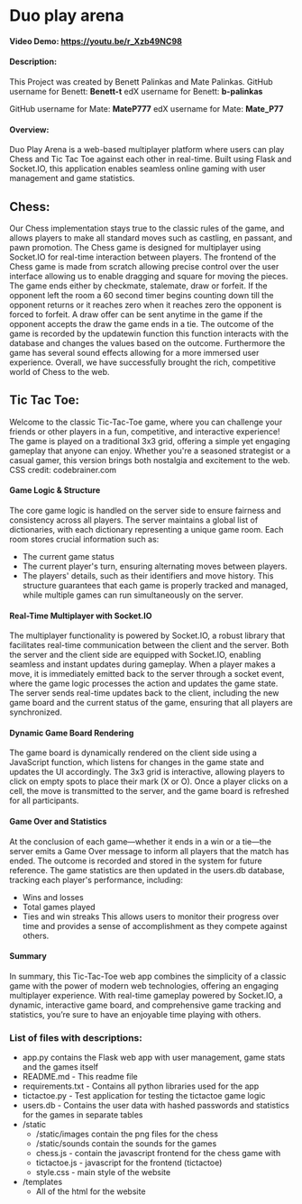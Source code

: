 # Duo play arena
#### Video Demo: <https://youtu.be/r_Xzb49NC98>
#### Description:

This Project was created by Benett Palinkas and Mate Palinkas.
GitHub username for Benett: **Benett-t**
edX username for Benett: **b-palinkas**

GitHub username for Mate: **MateP777**
edX username for Mate: **Mate_P77**

#### Overview:
Duo Play Arena is a web-based multiplayer platform where users can play Chess and Tic Tac Toe against each other in real-time. Built using Flask and Socket.IO, this application enables seamless online gaming with user management and game statistics.

## Chess:
Our Chess implementation stays true to the classic rules of the game, and allows players to make all standard moves such as castling, en passant, and pawn promotion. The Chess game is designed for multiplayer using Socket.IO for real-time interaction between players. The frontend of the Chess game is made from scratch allowing precise control over the user interface allowing us to enable dragging and square for moving the pieces. The game ends either by checkmate, stalemate, draw or forfeit. If the opponent left the room a 60 second timer begins counting down till the opponent returns or it reaches zero when it reaches zero the opponent is forced to forfeit. A draw offer can be sent anytime in the game if the opponent accepts the draw the game ends in a tie. The outcome of the game is recorded by the updatewin function this function interacts with the database and changes the values based on the outcome. Furthermore the game has several sound effects allowing for a more immersed user experience. Overall, we have successfully brought the rich, competitive world of Chess to the web.

## Tic Tac Toe:
Welcome to the classic Tic-Tac-Toe game, where you can challenge your friends or other players in a fun, competitive, and interactive experience! The game is played on a traditional 3x3 grid, offering a simple yet engaging gameplay that anyone can enjoy. Whether you're a seasoned strategist or a casual gamer, this version brings both nostalgia and excitement to the web. CSS credit: codebrainer.com
#### Game Logic & Structure
The core game logic is handled on the server side to ensure fairness and consistency across all players. The server maintains a global list of dictionaries, with each dictionary representing a unique game room. Each room stores crucial information such as:
- The current game status
- The current player's turn, ensuring alternating moves between players.
- The players' details, such as their identifiers and move history.
This structure guarantees that each game is properly tracked and managed, while multiple games can run simultaneously on the server.
#### Real-Time Multiplayer with Socket.IO
The multiplayer functionality is powered by Socket.IO, a robust library that facilitates real-time communication between the client and the server. Both the server and the client side are equipped with Socket.IO, enabling seamless and instant updates during gameplay.
When a player makes a move, it is immediately emitted back to the server through a socket event, where the game logic processes the action and updates the game state.
The server sends real-time updates back to the client, including the new game board and the current status of the game, ensuring that all players are synchronized.
#### Dynamic Game Board Rendering
The game board is dynamically rendered on the client side using a JavaScript function, which listens for changes in the game state and updates the UI accordingly. The 3x3 grid is interactive, allowing players to click on empty spots to place their mark (X or O). Once a player clicks on a cell, the move is transmitted to the server, and the game board is refreshed for all participants.
#### Game Over and Statistics
At the conclusion of each game—whether it ends in a win or a tie—the server emits a Game Over message to inform all players that the match has ended. The outcome is recorded and stored in the system for future reference. The game statistics are then updated in the users.db database, tracking each player's performance, including:
- Wins and losses
- Total games played
- Ties and win streaks
This allows users to monitor their progress over time and provides a sense of accomplishment as they compete against others.
#### Summary
In summary, this Tic-Tac-Toe web app combines the simplicity of a classic game with the power of modern web technologies, offering an engaging multiplayer experience. With real-time gameplay powered by Socket.IO, a dynamic, interactive game board, and comprehensive game tracking and statistics, you’re sure to have an enjoyable time playing with others.

### List of files with descriptions:
- app.py contains the Flask web app with user management, game stats and the games itself
- README.md - This readme file
- requirements.txt - Contains all python libraries used for the app
- tictactoe.py - Test application for testing the tictactoe game logic
- users.db - Contains the user data with hashed passwords and statistics for the games in separate tables
- /static
    - /static/images contain the png files for the chess
    - /static/sounds contain the sounds for the games
    - chess.js - contain the javascript frontend for the chess game with
    - tictactoe.js - javascript for the frontend (tictactoe)
    - style.css - main style of the website
- /templates
    - All of the html for the website